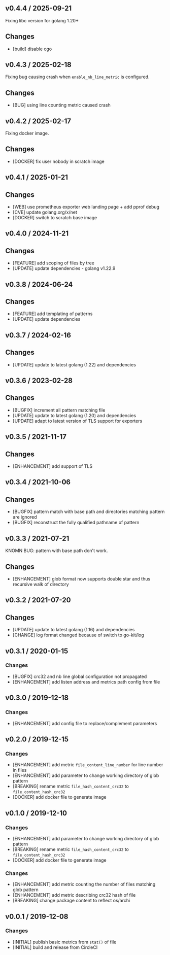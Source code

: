 ## v0.4.4 / 2025-09-21

Fixing libc version for golang 1.20+

## Changes

* [build] disable cgo


## v0.4.3 / 2025-02-18

Fixing bug causing crash when `enable_nb_line_metric` is configured.

## Changes

* [BUG] using line counting metric caused crash


## v0.4.2 / 2025-02-17

Fixing docker image.

## Changes

* [DOCKER] fix user nobody in scratch image


## v0.4.1 / 2025-01-21

## Changes

* [WEB] use prometheus exporter web landing page + add pprof debug
* [CVE] update golang.org/x/net
* [DOCKER] switch to scratch base image


## v0.4.0 / 2024-11-21

## Changes

* [FEATURE] add scoping of files by tree
* [UPDATE] update dependencies - golang v1.22.9

## v0.3.8 / 2024-06-24

## Changes

* [FEATURE] add templating of patterns
* [UPDATE] update dependencies


## v0.3.7 / 2024-02-16

## Changes

* [UPDATE] update to latest golang (1.22) and dependencies


## v0.3.6 / 2023-02-28

## Changes

* [BUGFIX] increment all pattern matching file
* [UPDATE] update to latest golang (1.20) and dependencies
* [UPDATE] adapt to latest version of TLS support for exporters


## v0.3.5 / 2021-11-17

## Changes

* [ENHANCEMENT] add support of TLS


## v0.3.4 / 2021-10-06

## Changes

* [BUGFIX] pattern match with base path and directories matching pattern are ignored
* [BUGFIX] reconstruct the fully qualified pathname of pattern


## v0.3.3 / 2021-07-21

KNOMN BUG: pattern with base path don't work.

## Changes

* [ENHANCEMENT] glob format now supports double star and thus recursive walk of directory


## v0.3.2 / 2021-07-20

## Changes

* [UPDATE] update to latest golang (1.16) and dependencies
* [CHANGE] log format changed because of switch to go-kit/log


## v0.3.1 / 2020-01-15

### Changes

* [BUGFIX] crc32 and nb line global configuration not propagated
* [ENHANCEMENT] add listen address and metrics path config from file


## v0.3.0 / 2019-12-18

### Changes

* [ENHANCEMENT] add config file to replace/complement parameters


## v0.2.0 / 2019-12-15

### Changes

* [ENHANCEMENT] add metric `file_content_line_number` for line number in files
* [ENHANCEMENT] add parameter to change working directory of glob pattern
* [BREAKING] rename metric `file_hash_content_crc32` to `file_content_hash_crc32`
* [DOCKER] add docker file to generate image


## v0.1.0 / 2019-12-10

### Changes

* [ENHANCEMENT] add parameter to change working directory of glob pattern
* [BREAKING] rename metric `file_hash_content_crc32` to `file_content_hash_crc32`
* [DOCKER] add docker file to generate image

### Changes

* [ENHANCEMENT] add metric counting the number of files matching glob pattern
* [ENHANCEMENT] add metric describing crc32 hash of file
* [BREAKING] change package content to reflect os/archi


## v0.0.1 / 2019-12-08

### Changes

* [INITIAL] publish basic metrics from `stat()` of file
* [INITIAL] build and release from CircleCI

